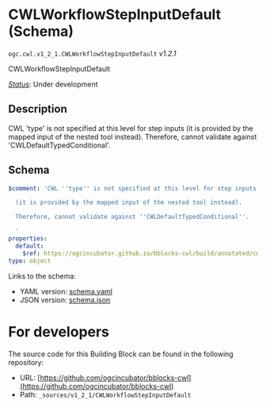 
# CWLWorkflowStepInputDefault (Schema)

`ogc.cwl.v1_2_1.CWLWorkflowStepInputDefault` *v1.2.1*

CWLWorkflowStepInputDefault

[*Status*](http://www.opengis.net/def/status): Under development

## Description

CWL 'type' is not specified at this level for step inputs
(it is provided by the mapped input of the nested tool instead).
Therefore, cannot validate against 'CWLDefaultTypedConditional'.

## Schema

```yaml
$comment: 'CWL ''type'' is not specified at this level for step inputs

  (it is provided by the mapped input of the nested tool instead).

  Therefore, cannot validate against ''CWLDefaultTypedConditional''.

  '
properties:
  default:
    $ref: https://ogcincubator.github.io/bblocks-cwl/build/annotated/cwl/v1_2_1/CWLDefault/schema.yaml
type: object

```

Links to the schema:

* YAML version: [schema.yaml](https://ogcincubator.github.io/bblocks-cwl/build/annotated/cwl/v1_2_1/CWLWorkflowStepInputDefault/schema.json)
* JSON version: [schema.json](https://ogcincubator.github.io/bblocks-cwl/build/annotated/cwl/v1_2_1/CWLWorkflowStepInputDefault/schema.yaml)


# For developers

The source code for this Building Block can be found in the following repository:

* URL: [https://github.com/ogcincubator/bblocks-cwl](https://github.com/ogcincubator/bblocks-cwl)
* Path: `_sources/v1_2_1/CWLWorkflowStepInputDefault`

